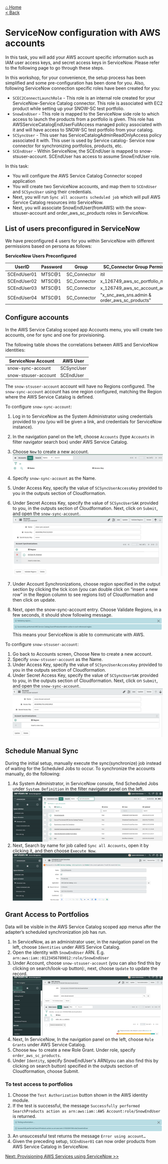[⌂ Home](/labs/end-to-end-it-lifecycle-management/README.md)
<br />[< Back](/labs/end-to-end-it-lifecycle-management/resources/LAB-EXECUTION-2.md)

# ServiceNow configuration with AWS accounts
In this task, you will add your AWS account specific information such as IAM user access keys, and secret access keys in ServiceNow. Please refer to the following page to go through these steps.

In this workshop, for your convenience, the setup process has been simplified and some pre-configuration has been done for you. Also, following ServiceNow connection specific roles have been created for you:
- `SCEC2ConnectLaunchRole` - This role is an internal role created for your ServiceNow-Service Catalog
connector. This role is associated with EC2 product while setting up your SNOW-SC test portfolio.
- `SnowEndUser` - This role is mapped to the ServiceNow side role to which access to launch the products from a portfolio is given. This role has AWSServiceCatalogEndUserFullAccess managed policy associated with it and will have access to SNOW-SC test portfolio from your catalog.
- `SCSyncUser` - This user has ServiceCatalogAdminReadOnlyAccess policy associated it with. This user is used by Service catalog- Service now connector for synchronizing portfolios, products, etc.
- `SCEndUser` - Within ServiceNow, the SCEndUser is mapped to snow-stsuser-account. SCEndUser has access to assume SnowEndUser role.

In this task:
- You will configure the AWS Service Catalog Connector scoped application
- You will create two ServiceNow accounts, and map them to `SCEndUser` and `SCSyncUser` using their credentials.
- Next, you will run `Sync all accounts scheduled job` which will pull AWS Service Catalog resources into ServiceNow. 
- Next, you will associate SnowEndUser(fromAWS) with the snow-stsuser-account and order_aws_sc_products roles in ServiceNow.

## List of users preconfigured in ServiceNow
We have preconfigured 4 users for you within ServiceNow with different permissions based on persona as follows:

**ServiceNow Users Preconfigured** 			

|UserID	    |Password | 	Group	    |     SC_Connector Group Permissions            |
|-----------|---------|-----------------|-----------------------------------------------|
|SCEndUser01|MTSC@1	  | SC_Connector	|  itil                                         |
|SCEndUser02|MTSC@1	  | SC_Connector	|  x_126749_aws_sc_portfolio_manager            |
|SCEndUser03|MTSC@1	  | SC_Connector	|  x_126749_aws_sc_account_admin                |
|SCEndUser04|MTSC@1	  | SC_Connector	|  "x_snc_aws_sns.admin & order_aws_sc_products"|

## Configure accounts
In the AWS Service Catalog scoped app Accounts menu, you will create two accounts, one for sync and one for provisioning. 

The following table shows the correlations between AWS and ServiceNow identities:

| ServiceNow Account   | AWS User   |
|----------------------|------------|
| snow-sync-account    | SCSyncUser |
| snow-stsuser-account | SCEndUser  |

The `snow-stsuser-account` account will have no Regions configured. The `snow-sync-account` account has one region configured, matching the Region where the AWS Service Catalog is defined.

To configure `snow-sync-account`:
1. Log in to ServiceNow as the System Administrator using credentials provided to you (you will be given a link, and credentials for ServiceNow instance).
2. In the navigation panel on the left, choose `Accounts` (type `Accounts` in filter navigator search box) under AWS Service Catalog.
3. Choose `New` to create a new account.
![snow-acc-config-0](/labs/end-to-end-it-lifecycle-management/resources/snow-acc-config-0.png)
4. Specify `snow-sync-account` as the Name.
5. Under Access Key, specify the value of `SCSyncUserAccessKey` provided to you in the outputs section of Cloudformation.
6. Under Secret Access Key, specify the value of `SCSyncUserSAK` provided to you, in the outputs section of Cloudformation. Next, click on `Submit`, and open the `snow-sync-account`.
![snow-acc-config-1](/labs/end-to-end-it-lifecycle-management/resources/snow-acc-config-1.png)

7. Under Account Synchronizations, choose region specified in the output section by clicking the tick icon (you can double click on “insert a new row” in the Region column to see regions list) of Cloudformation and then click
on update.
8. Next, open the snow-sync-account entry. Choose Validate Regions, in a few seconds, it should show following message. 
![snow-acc-config-3](/labs/end-to-end-it-lifecycle-management/resources/snow-acc-config-3.png)
This means your ServiceNow is able to communicate with AWS.

To configure `snow-stsuser-account`:
1. Go back to Accounts screen, Choose New to create a new account.
2. Specify `snow-stsuser-account` as the Name.
3. Under Access Key, specify the value of `SCSyncUserAccessKey` provided to you in the outputs section of Cloudformation.
4. Under Secret Access Key, specify the value of `SCSyncUserSAK` provided to you, in the outputs section of Cloudformation. Next, click on `Submit`, and open the `snow-sync-account`.
![snow-acc-config-4](/labs/end-to-end-it-lifecycle-management/resources/snow-acc-config-4.png)

## Schedule Manual Sync
During the initial setup, manually execute the sync(synchronize) job instead of waiting for the Scheduled Jobs to occur. To synchronize the accounts manually, do the following:
1. As System Administrator, in ServiceNow console, find Scheduled Jobs under `System Definition` in the filter navigator panel on the left.
![snow-acc-config-5](/labs/end-to-end-it-lifecycle-management/resources/snow-acc-config-5.png)
2. Next, Search by name for job called `Sync all Accounts`, open it by clicking it, and then choose `Execute Now`.
![snow-acc-config-6](/labs/end-to-end-it-lifecycle-management/resources/snow-acc-config-6.png)

## Grant Access to Portfolios
Data will be visible in the AWS Service Catalog scoped app menus after the adapter’s scheduled synchronization job has run.
1. In ServiceNow, as an administrator user, in the navigation panel on the left, choose `Identities` under AWS Service Catalog.
2. Open the identity with `SnowEndUser` ARN. E.g. `arn:aws:iam::0123456789012:role/SnowEndUser`
3. Under Account, choose `snow-stsuser-account` (you can also find this by clicking on search/look-up button):, next, choose `Update` to update the record.
![snow-acc-config-7](/labs/end-to-end-it-lifecycle-management/resources/snow-acc-config-7.png)
4. Next, In ServiceNow, In the navigation panel on the left, choose `Role Grants` under AWS Service Catalog.
5. Choose `New `to create a new Role Grant. Under role, specify `order_aws_sc_products`.
6. Under `Identity`, specify SnowEndUser's ARN(you can also find this by clicking on search button) specified in the outputs section of Cloudformation, choose Submit.

### To test access to portfolios
1.	Choose the `Test Authorization` button shown in the AWS identity module.
2.	If the test is successful, the message `Successfully performed SearchProducts action as arn:aws:iam::AWS Account:role/SnowEndUser` is returned. 
![snow-acc-config-8](/labs/end-to-end-it-lifecycle-management/resources/snow-acc-config-8.png)
3.	An unsuccessful test returns the message `Error using account…`
4.	Given the preceding setup, `SCEndUser01` can now order products from AWS Service Catalog in ServiceNow.

[Next: Provisioning AWS Services using ServiceNow >>](/labs/end-to-end-it-lifecycle-management/resources/README-SNOW-PROVISIONING.md)